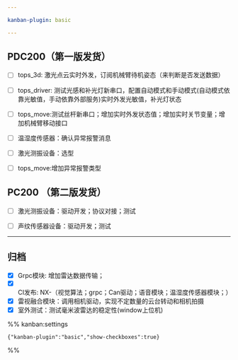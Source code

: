 ```yaml
---

kanban-plugin: basic

---
```


## PDC200（第一版发货）

- [ ] tops_3d: 激光点云实时外发，订阅机械臂待机姿态（来判断是否发送数据）
- [ ] tops_driver: 测试光感和补光灯新串口，配置自动模式和手动模式(自动模式依靠光敏值，手动依靠外部服务)实时外发光敏值，补光灯状态
- [ ] tops_move:测试丝杆新串口；增加实时外发状态值；增加实时关节变量；增加机械臂移动接口
- [ ] 温湿度传感器：确认异常报警消息
- [ ] 激光测振设备：选型
- [ ] tops_move:增加异常报警类型


## PC200 （第二版发货）

- [ ] 激光测振设备：驱动开发；协议对接；测试
- [ ] 声纹传感器设备：驱动开发；测试


***

## 归档

- [x] Grpc模块: 增加雷达数据传输；
- [x] CI发布: NX-（视觉算法；grpc；Can驱动；语音模块；温湿度传感器模块；）
- [x] 雷视融合模块：调用相机驱动，实现不定数量的云台转动和相机拍摄
- [x] 室外测试：测试毫米波雷达的稳定性(window上位机)

%% kanban:settings
```
{"kanban-plugin":"basic","show-checkboxes":true}
```
%%